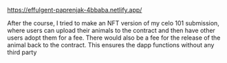 https://effulgent-paprenjak-4bbaba.netlify.app/


After the course, I tried to make an NFT version of my celo 101 submission, where users can upload their animals to the contract and then have other users adopt them for a fee. There would also be a fee for the release of the animal back to the contract. This ensures the dapp functions without any third party